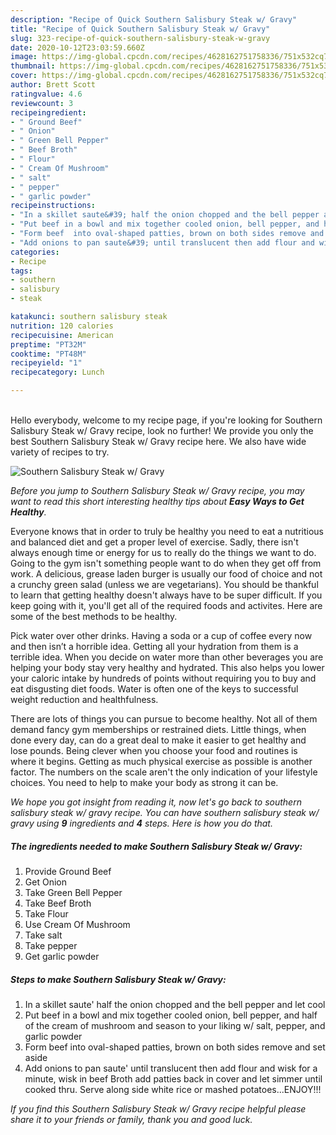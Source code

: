 ```yaml
---
description: "Recipe of Quick Southern Salisbury Steak w/ Gravy"
title: "Recipe of Quick Southern Salisbury Steak w/ Gravy"
slug: 323-recipe-of-quick-southern-salisbury-steak-w-gravy
date: 2020-10-12T23:03:59.660Z
image: https://img-global.cpcdn.com/recipes/4628162751758336/751x532cq70/southern-salisbury-steak-w-gravy-recipe-main-photo.jpg
thumbnail: https://img-global.cpcdn.com/recipes/4628162751758336/751x532cq70/southern-salisbury-steak-w-gravy-recipe-main-photo.jpg
cover: https://img-global.cpcdn.com/recipes/4628162751758336/751x532cq70/southern-salisbury-steak-w-gravy-recipe-main-photo.jpg
author: Brett Scott
ratingvalue: 4.6
reviewcount: 3
recipeingredient:
- " Ground Beef"
- " Onion"
- " Green Bell Pepper"
- " Beef Broth"
- " Flour"
- " Cream Of Mushroom"
- " salt"
- " pepper"
- " garlic powder"
recipeinstructions:
- "In a skillet saute&#39; half the onion chopped and the bell pepper and let cool"
- "Put beef in a bowl and mix together cooled onion, bell pepper, and half of the cream of mushroom and season to your liking w/ salt, pepper, and garlic powder"
- "Form beef  into oval-shaped patties, brown on both sides remove and set aside"
- "Add onions to pan saute&#39; until translucent then add flour and wisk for a minute, wisk in beef Broth add patties back in cover and let simmer until cooked thru. Serve along side white rice or mashed potatoes...ENJOY!!!"
categories:
- Recipe
tags:
- southern
- salisbury
- steak

katakunci: southern salisbury steak 
nutrition: 120 calories
recipecuisine: American
preptime: "PT32M"
cooktime: "PT48M"
recipeyield: "1"
recipecategory: Lunch

---
```

<br>
Hello everybody, welcome to my recipe page, if you're looking for Southern Salisbury Steak w/ Gravy recipe, look no further! We provide you only the best Southern Salisbury Steak w/ Gravy recipe here. We also have wide variety of recipes to try.
<br>


![Southern Salisbury Steak w/ Gravy](https://img-global.cpcdn.com/recipes/4628162751758336/751x532cq70/southern-salisbury-steak-w-gravy-recipe-main-photo.jpg)

<i>Before you jump to Southern Salisbury Steak w/ Gravy recipe, you may want to read this short interesting healthy tips about <strong>Easy Ways to Get Healthy</strong>.</i>

Everyone knows that in order to truly be healthy you need to eat a nutritious and balanced diet and get a proper level of exercise. Sadly, there isn't always enough time or energy for us to really do the things we want to do. Going to the gym isn't something people want to do when they get off from work. A delicious, grease laden burger is usually our food of choice and not a crunchy green salad (unless we are vegetarians). You should be thankful to learn that getting healthy doesn't always have to be super difficult. If you keep going with it, you'll get all of the required foods and activites. Here are some of the best methods to be healthy.

Pick water over other drinks. Having a soda or a cup of coffee every now and then isn’t a horrible idea. Getting all your hydration from them is a terrible idea. When you decide on water more than other beverages you are helping your body stay very healthy and hydrated. This also helps you lower your caloric intake by hundreds of points without requiring you to buy and eat disgusting diet foods. Water is often one of the keys to successful weight reduction and healthfulness.

There are lots of things you can pursue to become healthy. Not all of them demand fancy gym memberships or restrained diets. Little things, when done every day, can do a great deal to make it easier to get healthy and lose pounds. Being clever when you choose your food and routines is where it begins. Getting as much physical exercise as possible is another factor. The numbers on the scale aren't the only indication of your lifestyle choices. You need to help to make your body as strong it can be. 


<i>We hope you got insight from reading it, now let's go back to southern salisbury steak w/ gravy recipe. You can have southern salisbury steak w/ gravy using <strong>9</strong> ingredients and <strong>4</strong> steps. Here is how you do that.
</i>

##### The ingredients needed to make Southern Salisbury Steak w/ Gravy:

1. Provide  Ground Beef
1. Get  Onion
1. Take  Green Bell Pepper
1. Take  Beef Broth
1. Take  Flour
1. Use  Cream Of Mushroom
1. Take  salt
1. Take  pepper
1. Get  garlic powder


##### Steps to make Southern Salisbury Steak w/ Gravy:

1. In a skillet saute&#39; half the onion chopped and the bell pepper and let cool
1. Put beef in a bowl and mix together cooled onion, bell pepper, and half of the cream of mushroom and season to your liking w/ salt, pepper, and garlic powder
1. Form beef  into oval-shaped patties, brown on both sides remove and set aside
1. Add onions to pan saute&#39; until translucent then add flour and wisk for a minute, wisk in beef Broth add patties back in cover and let simmer until cooked thru. Serve along side white rice or mashed potatoes...ENJOY!!!


<i>If you find this Southern Salisbury Steak w/ Gravy recipe helpful please share it to your friends or family, thank you and good luck.</i>
